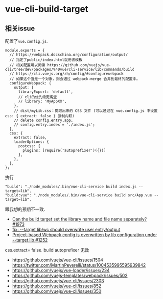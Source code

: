 # vue-cli-build-target

## 相关issue ##

配置了`vue.config.js`.
```
module.exports = {
  // https://webpack.docschina.org/configuration/output/
  // 指定了public/index.html就用该模板
  // 相关配置可以阅读 https://github.com/vuejs/vue-cli/tree/dev/packages/%40vue/cli-service/lib/commands/build
  // https://cli.vuejs.org/zh/config/#configurewebpack
  // 如果这个值是一个对象，则会通过 webpack-merge 合并到最终的配置中。
  configureWebpack: {
    output: {
      libraryExport: 'default',
      // cli的优先级更高些
      // library: 'MyAppXX',
    },
    // dist/myLib.css：提取出来的 CSS 文件 (可以通过在 vue.config.js 中设置 css: { extract: false } 强制内联)
    // delete config.entry.app;
    // config.entry.index = './index.js';
  },
  css: {
    extract: false,
    loaderOptions: {
      postcss: {
        plugins: [require('autoprefixer')({})]
      },
    },
  },
};
```

执行
```
"build": "./node_modules/.bin/vue-cli-service build index.js --target=lib",
"build:vue": "./node_modules/.bin/vue-cli-service build src/App.vue --target=lib",
```
跟我想的预期不一致.

- [Can the build target set the library name and file name separately? #1973](https://github.com/vuejs/vue-cli/issues/1973)
- [fix: --target lib/wc should overwrite user entry/output](https://github.com/vuejs/vue-cli/commit/92e136a42125715b65dc89c3f0a1ae49d36a51f5)
- [Project-based Webpack config is overwritten by lib configuration under --target lib #1252](https://github.com/vuejs/vue-cli/issues/1252)

css.extract= false. build autoprefixer 无效
- https://github.com/vuejs/vue-cli/issues/1504 https://twitter.com/MartinPeverelli/status/1004535995595939842
- https://github.com/vuejs/vue-loader/issues/234
- https://github.com/vuejs-templates/webpack/issues/502
- https://github.com/vuejs/vue-cli/issues/2303
- https://github.com/vuejs/vue-cli/issues/852
- https://github.com/vuejs/vue-cli/issues/350
